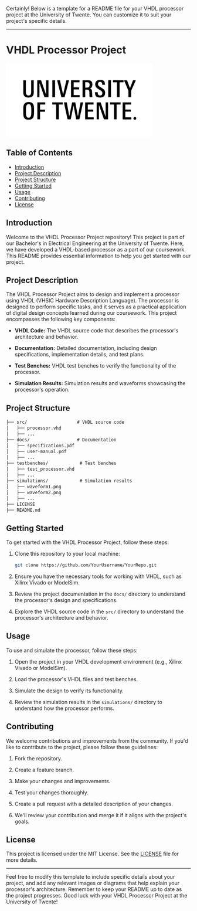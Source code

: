 Certainly! Below is a template for a README file for your VHDL processor project at the University of Twente. You can customize it to suit your project's specific details.

---

# VHDL Processor Project

![University of Twente Logo](Boring/hnipmwf8ce0qpb3bxfzmqa.png)

## Table of Contents

- [Introduction](#introduction)
- [Project Description](#project-description)
- [Project Structure](#project-structure)
- [Getting Started](#getting-started)
- [Usage](#usage)
- [Contributing](#contributing)
- [License](#license)

## Introduction

Welcome to the VHDL Processor Project repository! This project is part of our Bachelor's in Electrical Engineering at the University of Twente. Here, we have developed a VHDL-based processor as a part of our coursework. This README provides essential information to help you get started with our project.

## Project Description

The VHDL Processor Project aims to design and implement a processor using VHDL (VHSIC Hardware Description Language). The processor is designed to perform specific tasks, and it serves as a practical application of digital design concepts learned during our coursework. This project encompasses the following key components:

- **VHDL Code:** The VHDL source code that describes the processor's architecture and behavior.

- **Documentation:** Detailed documentation, including design specifications, implementation details, and test plans.

- **Test Benches:** VHDL test benches to verify the functionality of the processor.

- **Simulation Results:** Simulation results and waveforms showcasing the processor's operation.

## Project Structure

```
├── src/                   # VHDL source code
│   ├── processor.vhd
│   ├── ...
├── docs/                  # Documentation
│   ├── specifications.pdf
│   ├── user-manual.pdf
│   ├── ...
├── testbenches/            # Test benches
│   ├── test_processor.vhd
│   ├── ...
├── simulations/            # Simulation results
│   ├── waveform1.png
│   ├── waveform2.png
│   ├── ...
├── LICENSE
├── README.md
```

## Getting Started

To get started with the VHDL Processor Project, follow these steps:

1. Clone this repository to your local machine:

   ```bash
   git clone https://github.com/YourUsername/YourRepo.git
   ```

2. Ensure you have the necessary tools for working with VHDL, such as Xilinx Vivado or ModelSim.

3. Review the project documentation in the `docs/` directory to understand the processor's design and specifications.

4. Explore the VHDL source code in the `src/` directory to understand the processor's architecture and behavior.

## Usage

To use and simulate the processor, follow these steps:

1. Open the project in your VHDL development environment (e.g., Xilinx Vivado or ModelSim).

2. Load the processor's VHDL files and test benches.

3. Simulate the design to verify its functionality.

4. Review the simulation results in the `simulations/` directory to understand how the processor performs.

## Contributing

We welcome contributions and improvements from the community. If you'd like to contribute to the project, please follow these guidelines:

1. Fork the repository.

2. Create a feature branch.

3. Make your changes and improvements.

4. Test your changes thoroughly.

5. Create a pull request with a detailed description of your changes.

6. We'll review your contribution and merge it if it aligns with the project's goals.

## License

This project is licensed under the MIT License. See the [LICENSE](LICENSE) file for more details.

---

Feel free to modify this template to include specific details about your project, and add any relevant images or diagrams that help explain your processor's architecture. Remember to keep your README up to date as the project progresses. Good luck with your VHDL Processor Project at the University of Twente!
